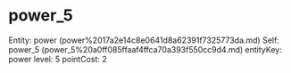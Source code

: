 # power_5

Entity: power (power%2017a2e14c8e0641d8a62391f7325773da.md)
Self: power_5 (power_5%20a0ff085ffaaf4ffca70a393f550cc9d4.md)
entityKey: power
level: 5
pointCost: 2